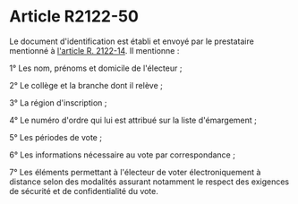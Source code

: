 # Article R2122-50

Le document d'identification est établi et envoyé par le prestataire mentionné à [l'article R. 2122-14][1]. Il mentionne : 
  
  
1° Les nom, prénoms et domicile de l'électeur ; 
  
  
2° Le collège et la branche dont il relève ; 
  
  
3° La région d'inscription ; 
  
  
4° Le numéro d'ordre qui lui est attribué sur la liste d'émargement ; 
  
  
5° Les périodes de vote ; 
  
  
6° Les informations nécessaire au vote par correspondance ; 
  
  
7° Les éléments permettant à l'électeur de voter électroniquement à distance selon des modalités assurant notamment le respect des exigences de sécurité et de confidentialité du vote.

 [1]: /affichCodeArticle.do?cidTexte=LEGITEXT000006072050&idArticle=LEGIARTI000024280374&dateTexte=&categorieLien=cid